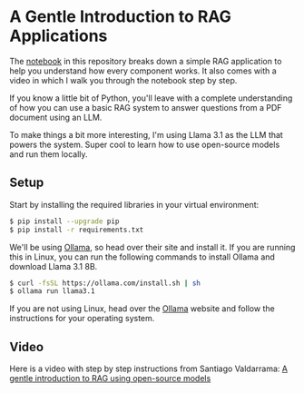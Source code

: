 # A Gentle Introduction to RAG Applications

The [notebook](rag.ipynb) in this repository breaks down a simple RAG application to help you understand how every component works. It also comes with a video in which I walk you through the notebook step by step.

If you know a little bit of Python, you'll leave with a complete understanding of how you can use a basic RAG system to answer questions from a PDF document using an LLM.

To make things a bit more interesting, I'm using Llama 3.1 as the LLM that powers the system. Super cool to learn how to use open-source models and run them locally.

## Setup

Start by installing the required libraries in your virtual environment:

```bash
$ pip install --upgrade pip
$ pip install -r requirements.txt
```

We'll be using [Ollama](https://ollama.com/), so head over their site and install it. If you are running this in Linux, you can run the following commands to install Ollama and download Llama 3.1 8B.

```bash
$ curl -fsSL https://ollama.com/install.sh | sh
$ ollama run llama3.1
```

If you are not using Linux, head over the [Ollama](https://ollama.com/) website and follow the instructions for your operating system.


## Video
Here is a video with step by step instructions from Santiago Valdarrama: 
[A gentle introduction to RAG using open-source models](https://www.youtube.com/watch?v=q9MD_hU2Yd8)
